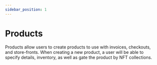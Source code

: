 ```yaml
---
sidebar_position: 1
---
```



# Products

Products allow users to create products to use with invoices, checkouts, and store-fronts. When creating a new product, a user will be able to specify details, inventory, as well as gate the product by NFT collections.